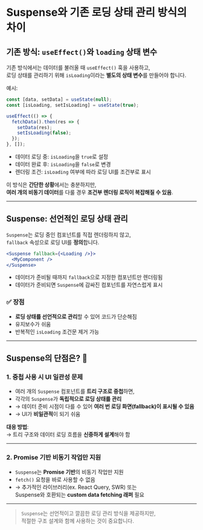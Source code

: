 
# Suspense와 기존 로딩 상태 관리 방식의 차이

## 기존 방식: `useEffect()`와 `loading` 상태 변수

기존 방식에서는 데이터를 불러올 때 `useEffect()` 훅을 사용하고,  
로딩 상태를 관리하기 위해 `isLoading`이라는 **별도의 상태 변수**를 만들어야 합니다.

예시:

```jsx
const [data, setData] = useState(null);
const [isLoading, setIsLoading] = useState(true);

useEffect(() => {
  fetchData().then(res => {
    setData(res);
    setIsLoading(false);
  });
}, []);
```

- 데이터 로딩 중: `isLoading`을 `true`로 설정
- 데이터 완료 후: `isLoading`을 `false`로 변경
- 렌더링 조건: `isLoading` 여부에 따라 로딩 UI를 조건부로 표시

이 방식은 **간단한 상황**에서는 충분하지만,  
**여러 개의 비동기 데이터**를 다룰 경우 **조건부 렌더링 로직이 복잡해질 수 있음**.

---

## Suspense: 선언적인 로딩 상태 관리

`Suspense`는 로딩 중인 컴포넌트를 직접 렌더링하지 않고,  
`fallback` 속성으로 로딩 UI를 **정의**합니다.

```jsx
<Suspense fallback={<Loading />}>
  <MyComponent />
</Suspense>
```

- 데이터가 준비될 때까지 `fallback`으로 지정한 컴포넌트만 렌더링됨
- 데이터가 준비되면 `Suspense`에 감싸진 컴포넌트를 자연스럽게 표시

### ✅ 장점

- **로딩 상태를 선언적으로 관리**할 수 있어 코드가 단순해짐
- 유지보수가 쉬움
- 반복적인 `isLoading` 조건문 제거 가능

---

## Suspense의 단점은? 🤔

### 1. 중첩 사용 시 UI 일관성 문제

- 여러 개의 `Suspense` 컴포넌트를 **트리 구조로 중첩**하면,
- 각각의 `Suspense`가 **독립적으로 로딩 상태를 관리**
- → 데이터 준비 시점이 다를 수 있어 **여러 번 로딩 화면(fallback)이 표시될 수 있음**
- → UI가 **비일관적**이 되기 쉬움

**대응 방법**:  
→ 트리 구조와 데이터 로딩 흐름을 **신중하게 설계**해야 함

---

### 2. Promise 기반 비동기 작업만 지원

- `Suspense`는 **Promise 기반**의 비동기 작업만 지원
- `fetch()` 요청을 바로 사용할 수 없음
- → 추가적인 라이브러리(ex. React Query, SWR) 또는  
  Suspense와 호환되는 **custom data fetching 래퍼** 필요

---

> `Suspense`는 선언적이고 깔끔한 로딩 관리 방식을 제공하지만,  
> 적절한 구조 설계와 함께 사용하는 것이 중요합니다.

